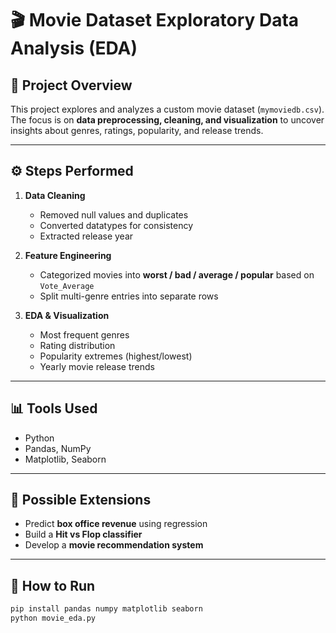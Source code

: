 # 🎬 Movie Dataset Exploratory Data Analysis (EDA)

## 📖 Project Overview
This project explores and analyzes a custom movie dataset (`mymoviedb.csv`).  
The focus is on **data preprocessing, cleaning, and visualization** to uncover insights about genres, ratings, popularity, and release trends.  

---

## ⚙️ Steps Performed
1. **Data Cleaning**
   - Removed null values and duplicates  
   - Converted datatypes for consistency  
   - Extracted release year  

2. **Feature Engineering**
   - Categorized movies into **worst / bad / average / popular** based on `Vote_Average`  
   - Split multi-genre entries into separate rows  

3. **EDA & Visualization**
   - Most frequent genres  
   - Rating distribution  
   - Popularity extremes (highest/lowest)  
   - Yearly movie release trends  

---

## 📊 Tools Used
- Python  
- Pandas, NumPy  
- Matplotlib, Seaborn  

---

## 🔮 Possible Extensions
- Predict **box office revenue** using regression  
- Build a **Hit vs Flop classifier**  
- Develop a **movie recommendation system**  

---

## 🚀 How to Run
```bash
pip install pandas numpy matplotlib seaborn
python movie_eda.py


